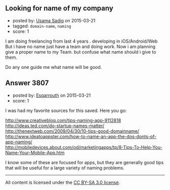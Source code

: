 ## Looking for name of my company

- posted by: [Usama Sadiq](https://stackexchange.com/users/1931094/usama-sadiq) on 2015-03-21
- tagged: `domain-name`, `naming`
- score: 1

I am doing freelancing from last 4 years . developing in iOS/Android/Web
But i have no name just have a team and doing work. Now i am planning give a proper name to my Team. but confuse what name should i give to them.

Do any one guide me what name will be good.  


## Answer 3807

- posted by: [Esqarrouth](https://stackexchange.com/users/3055586/esqarrouth) on 2015-03-21
- score: 1

I was had my favorite sources for this saved. Here you go:

http://www.creativebloq.com/tips-naming-app-9112818  
http://ideas.ted.com/do-startup-names-matter/  
http://thenextweb.com/2009/04/30/10-tips-good-domainname/  
http://www.ideatoappster.com/how-to-name-an-app-the-dos-donts-of-app-naming/  
http://mobiledevices.about.com/od/marketingapps/tp/8-Tips-To-Help-You-Name-Your-Mobile-App.htm  

I know some of these are focused for apps, but they are generally good tips that will be useful for a large variety of naming problems.



---

All content is licensed under the [CC BY-SA 3.0 license](https://creativecommons.org/licenses/by-sa/3.0/).
